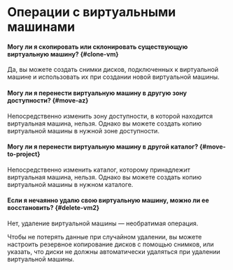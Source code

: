 # Операции с виртуальными машинами

#### Могу ли я скопировать или склонировать существующую виртуальную машину? {#clone-vm}

Да, вы можете создать снимки дисков, подключенных к виртуальной машине и использовать их при создании новой виртуальной машины.

#### Могу ли я перенести виртуальную машину в другую зону доступности? {#move-az}

Непосредственно изменить зону доступности, в которой находится виртуальная машина, нельзя. Однако вы можете создать копию виртуальной машины в нужной зоне доступности.

#### Могу ли я перенести виртуальную машину в другой каталог? {#move-to-project}

Непосредственно изменить каталог, которому принадлежит виртуальная машина, нельзя. Однако вы можете создать копию виртуальной машины в нужном каталоге.

#### Если я нечаянно удалю свою виртуальную машину, можно ли ее восстановить? {#delete-vm2}

Нет, удаление виртуальной машины — необратимая операция.

Чтобы не потерять данные при случайном удалении, вы можете настроить резервное копирование дисков с помощью снимков, или указать, что диски не должны автоматически удаляться при удалении виртуальной машины.